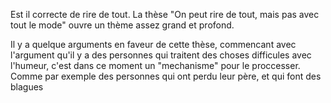 Est il correcte de rire de tout. La thèse "On peut rire de tout, mais pas avec tout le mode" ouvre un thème assez grand et profond.

Il y a quelque arguments en faveur de cette thèse, commencant avec l'argument  qu'il y a des personnes qui traitent des choses difficules avec l'humeur, c'est dans ce moment un "mechanisme" pour le proccesser. 
Comme par exemple des personnes qui ont perdu leur père, et qui font des blagues 